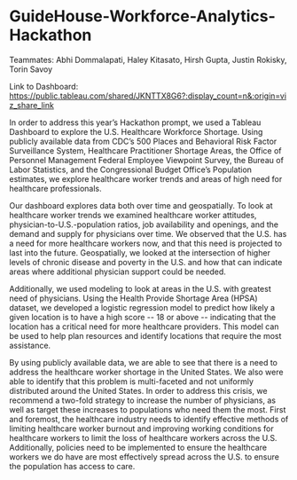 # GuideHouse-Workforce-Analytics-Hackathon
Teammates: Abhi Dommalapati, Haley Kitasato, Hirsh Gupta, Justin Rokisky, Torin Savoy

Link to Dashboard: https://public.tableau.com/shared/JKNTTX8G6?:display_count=n&:origin=viz_share_link

In order to address this year’s Hackathon prompt, we used a Tableau Dashboard to explore the U.S. Healthcare Workforce Shortage. Using publicly available data from CDC’s 500 Places and Behavioral Risk Factor Surveillance System, Healthcare Practitioner Shortage Areas, the Office of Personnel Management Federal Employee Viewpoint Survey, the Bureau of Labor Statistics, and the Congressional Budget Office’s Population estimates, we explore healthcare worker trends and areas of high need for healthcare professionals.

Our dashboard explores data both over time and geospatially. To look at healthcare worker trends we examined healthcare worker attitudes, physician-to-U.S.-population ratios, job availability and openings, and the demand and supply for physicians over time. We observed that the U.S. has a need for more healthcare workers now, and that this need is projected to last into the future. Geospatially, we looked at the intersection of higher levels of chronic disease and poverty in the U.S. and how that can indicate areas where additional physician support could be needed.  

Additionally, we used modeling to look at areas in the U.S. with greatest need of physicians. Using the Health Provide Shortage Area (HPSA) dataset, we developed a logistic regression model to predict how likely a given location is to have a high score -- 18 or above -- indicating that the location has a critical need for more healthcare providers. This model can be used to help plan resources and identify locations that require the most assistance.

By using publicly available data, we are able to see that there is a need to address the healthcare worker shortage in the United States. We also were able to identify that this problem is multi-faceted and not uniformly distributed around the United States. In order to address this crisis, we recommend a two-fold strategy to increase the number of physicians, as well as target these increases to populations who need them the most. First and foremost, the healthcare industry needs to identify effective methods of limiting healthcare worker burnout and improving working conditions for healthcare workers to limit the loss of healthcare workers across the U.S. Additionally, policies need to be implemented to ensure the healthcare workers we do have are most effectively spread across the U.S. to ensure the population has access to care.
